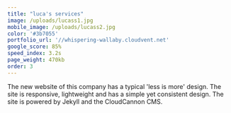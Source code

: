 ```yaml
---
title: "luca's services"
image: /uploads/lucass1.jpg
mobile_image: /uploads/lucass2.jpg
color: '#3b7055'
portfolio_url: '//whispering-wallaby.cloudvent.net'
google_score: 85%
speed_index: 3.2s
page_weight: 470kb
order: 3
---
```



The new website of this company has a typical 'less is more' design. The site is responsive, lightweight and has a simple yet consistent design. The site is powered by Jekyll and the CloudCannon CMS.
